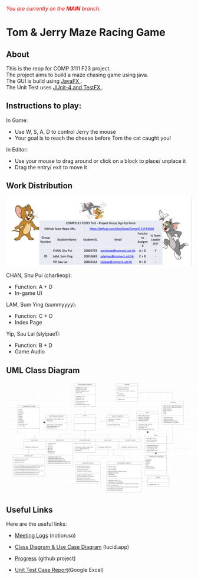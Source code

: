 <i style="color: red">You are currently on the <b>MAIN</b> branch. </i>

# Tom & Jerry Maze Racing Game

## About

This is the reop for COMP 3111 F23 project.  
The project aims to build a maze chasing game using java.  
The GUI is build using <ins> JavaFX </ins>.  
The Unit Test uses <ins> JUnit-4 and TestFX </ins>.

## Instructions to play:

In Game:
- Use W, S, A, D to control Jerry the mouse
- Your goal is to reach the cheese before Tom the cat caught you!

In Editor:
- Use your mouse to drag around or click on a block to place/ unplace it
- Drag the entry/ exit to move it

## Work Distribution
![CHAN-A+D; LAM-C+D; YIP-B+D;](./work-distribution.jpg "Work Distribution")

CHAN, Shu Pui (charlieop):
- Function: A + D
- In-game UI

LAM, Sum Ying (summyyyy):
- Function: C + D
- Index Page

Yip, Sau Lai (slyipae1):
- Function: B + D
- Game Audio

## UML Class Diagram

![](./classDiagram.jpg "classDiagram.jpg")

## Useful Links

Here are the useful links:
- [Meeting Logs](https://www.notion.so/dfb2e2b36b2f484b8591e74be9c1da04?v=bd45b47bd3ea4e4cb6b12933569c0d22) (notion.so)

- [Class Diagram & Use Case Diagram](https://lucid.app/lucidchart/8d4aab76-8d94-4c77-8ee2-5f24908c90b4/edit?viewport_loc=-965%2C-459%2C1677%2C969%2C0_0&invitationId=inv_66e68831-7bf3-4743-9cbb-c6dfee4a3da1) (lucid.app)

- [Progress](https://github.com/users/charlieop/projects/2) (github project)

- [Unit Test Case Report](https://docs.google.com/spreadsheets/d/1vBfxI6wov-IQjG2OgAkg1qJqWw74wfEOhXO-2ETUfTA/edit?usp=sharingژ)(Google Excel)




